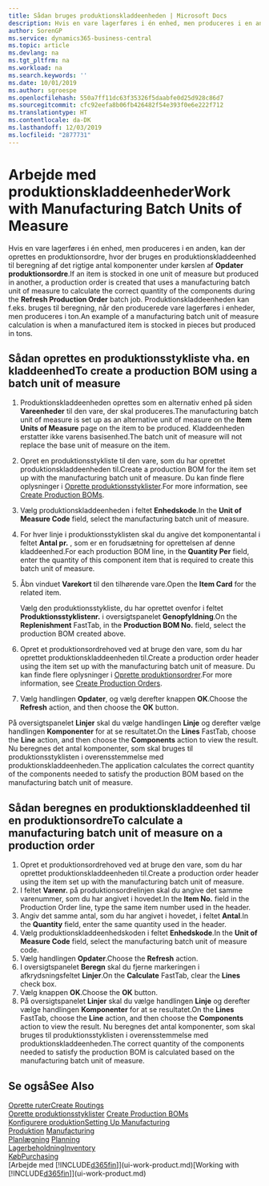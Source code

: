 ```yaml
---
title: Sådan bruges produktionskladdeenheden | Microsoft Docs
description: Hvis en vare lagerføres i én enhed, men produceres i en anden, skal produktionsordren bruge en produktionskladdeenhed til beregning af det rigtige antal komponenter. Produktionskladdeenheden kan f.eks. bruges til beregning, når den producerede vare lagerføres i enheder, men produceres i ton.
author: SorenGP
ms.service: dynamics365-business-central
ms.topic: article
ms.devlang: na
ms.tgt_pltfrm: na
ms.workload: na
ms.search.keywords: ''
ms.date: 10/01/2019
ms.author: sgroespe
ms.openlocfilehash: 550a7ff11dc63f35326f5daabfe0d25d928c86d7
ms.sourcegitcommit: cfc92eefa8b06fb426482f54e393f0e6e222f712
ms.translationtype: HT
ms.contentlocale: da-DK
ms.lasthandoff: 12/03/2019
ms.locfileid: "2877731"
---
```

# <a name="work-with-manufacturing-batch-units-of-measure"></a><span data-ttu-id="6a4c2-104">Arbejde med produktionskladdeenheder</span><span class="sxs-lookup"><span data-stu-id="6a4c2-104">Work with Manufacturing Batch Units of Measure</span></span>
<span data-ttu-id="6a4c2-105">Hvis en vare lagerføres i én enhed, men produceres i en anden, kan der oprettes en produktionsordre, hvor der bruges en produktionskladdeenhed til beregning af det rigtige antal komponenter under kørslen af **Opdater produktionsordre**.</span><span class="sxs-lookup"><span data-stu-id="6a4c2-105">If an item is stocked in one unit of measure but produced in another, a production order is created that uses a manufacturing batch unit of measure to calculate the correct quantity of the components during the **Refresh Production Order** batch job.</span></span> <span data-ttu-id="6a4c2-106">Produktionskladdeenheden kan f.eks. bruges til beregning, når den producerede vare lagerføres i enheder, men produceres i ton.</span><span class="sxs-lookup"><span data-stu-id="6a4c2-106">An example of a manufacturing batch unit of measure calculation is when a manufactured item is stocked in pieces but produced in tons.</span></span>  

## <a name="to-create-a-production-bom-using-a-batch-unit-of-measure"></a><span data-ttu-id="6a4c2-107">Sådan oprettes en produktionsstykliste vha. en kladdeenhed</span><span class="sxs-lookup"><span data-stu-id="6a4c2-107">To create a production BOM using a batch unit of measure</span></span>  
1.  <span data-ttu-id="6a4c2-108">Produktionskladdeenheden oprettes som en alternativ enhed på siden **Vareenheder** til den vare, der skal produceres.</span><span class="sxs-lookup"><span data-stu-id="6a4c2-108">The manufacturing batch unit of measure is set up as an alternative unit of measure on the **Item Units of Measure** page on the item to be produced.</span></span> <span data-ttu-id="6a4c2-109">Kladdeenheden erstatter ikke varens basisenhed.</span><span class="sxs-lookup"><span data-stu-id="6a4c2-109">The batch unit of measure will not replace the base unit of measure on the item.</span></span>  
2.  <span data-ttu-id="6a4c2-110">Opret en produktionsstykliste til den vare, som du har oprettet produktionskladdeenheden til.</span><span class="sxs-lookup"><span data-stu-id="6a4c2-110">Create a production BOM for the item set up with the manufacturing batch unit of measure.</span></span> <span data-ttu-id="6a4c2-111">Du kan finde flere oplysninger i [Oprette produktionsstyklister](production-how-to-create-production-boms.md).</span><span class="sxs-lookup"><span data-stu-id="6a4c2-111">For more information, see [Create Production BOMs](production-how-to-create-production-boms.md).</span></span>  
3.  <span data-ttu-id="6a4c2-112">Vælg produktionskladdeenheden i feltet **Enhedskode**.</span><span class="sxs-lookup"><span data-stu-id="6a4c2-112">In the **Unit of Measure Code** field, select the manufacturing batch unit of measure.</span></span>  
4.  <span data-ttu-id="6a4c2-113">For hver linje i produktionsstyklisten skal du angive det komponentantal i feltet **Antal pr.** , som er en forudsætning for oprettelsen af denne kladdeenhed.</span><span class="sxs-lookup"><span data-stu-id="6a4c2-113">For each production BOM line, in the **Quantity Per** field, enter the quantity of this component item that is required to create this batch unit of measure.</span></span>  
5.  <span data-ttu-id="6a4c2-114">Åbn vinduet **Varekort** til den tilhørende vare.</span><span class="sxs-lookup"><span data-stu-id="6a4c2-114">Open the **Item Card** for the related item.</span></span>  

    <span data-ttu-id="6a4c2-115">Vælg den produktionsstykliste, du har oprettet ovenfor i feltet **Produktionsstyklistenr.** i oversigtspanelet **Genopfyldning**.</span><span class="sxs-lookup"><span data-stu-id="6a4c2-115">On the **Replenishment** FastTab, in the **Production BOM No.** field, select the production BOM created above.</span></span>  
6.  <span data-ttu-id="6a4c2-116">Opret et produktionsordrehoved ved at bruge den vare, som du har oprettet produktionskladdeenheden til.</span><span class="sxs-lookup"><span data-stu-id="6a4c2-116">Create a production order header using the item set up with the manufacturing batch unit of measure.</span></span> <span data-ttu-id="6a4c2-117">Du kan finde flere oplysninger i [Oprette produktionsordrer](production-how-to-create-production-orders.md).</span><span class="sxs-lookup"><span data-stu-id="6a4c2-117">For more information, see [Create Production Orders](production-how-to-create-production-orders.md).</span></span>  
7.  <span data-ttu-id="6a4c2-118">Vælg handlingen **Opdater**, og vælg derefter knappen **OK**.</span><span class="sxs-lookup"><span data-stu-id="6a4c2-118">Choose the **Refresh** action, and then choose  the **OK** button.</span></span>  

<span data-ttu-id="6a4c2-119">På oversigtspanelet **Linjer** skal du vælge handlingen **Linje** og derefter vælge handlingen **Komponenter** for at se resultatet.</span><span class="sxs-lookup"><span data-stu-id="6a4c2-119">On the **Lines** FastTab, choose the **Line** action, and then choose the **Components** action to view the result.</span></span> <span data-ttu-id="6a4c2-120">Nu beregnes det antal komponenter, som skal bruges til produktionsstyklisten i overensstemmelse med produktionskladdeenheden.</span><span class="sxs-lookup"><span data-stu-id="6a4c2-120">The application calculates the correct quantity of the components needed to satisfy the production BOM based on the manufacturing batch unit of measure.</span></span>  

## <a name="to-calculate-a-manufacturing-batch-unit-of-measure-on-a-production-order"></a><span data-ttu-id="6a4c2-121">Sådan beregnes en produktionskladdeenhed til en produktionsordre</span><span class="sxs-lookup"><span data-stu-id="6a4c2-121">To calculate a manufacturing batch unit of measure on a production order</span></span>  
1.  <span data-ttu-id="6a4c2-122">Opret et produktionsordrehoved ved at bruge den vare, som du har oprettet produktionskladdeenheden til.</span><span class="sxs-lookup"><span data-stu-id="6a4c2-122">Create a production order header using the item set up with the manufacturing batch unit of measure.</span></span>  
2.  <span data-ttu-id="6a4c2-123">I feltet **Varenr.** på produktionsordrelinjen skal du angive det samme varenummer, som du har angivet i hovedet.</span><span class="sxs-lookup"><span data-stu-id="6a4c2-123">In the **Item No.** field in the Production Order line, type the same item number used in the header.</span></span>  
3.  <span data-ttu-id="6a4c2-124">Angiv det samme antal, som du har angivet i hovedet, i feltet **Antal**.</span><span class="sxs-lookup"><span data-stu-id="6a4c2-124">In the **Quantity** field, enter the same quantity used in the header.</span></span>  
4.  <span data-ttu-id="6a4c2-125">Vælg produktionskladdeenhedskoden i feltet **Enhedskode**.</span><span class="sxs-lookup"><span data-stu-id="6a4c2-125">In the **Unit of Measure Code** field, select the manufacturing batch unit of measure code.</span></span>  
5.  <span data-ttu-id="6a4c2-126">Vælg handlingen **Opdater**.</span><span class="sxs-lookup"><span data-stu-id="6a4c2-126">Choose the **Refresh** action.</span></span>
6.  <span data-ttu-id="6a4c2-127">I oversigtspanelet **Beregn** skal du fjerne markeringen i afkrydsningsfeltet **Linjer**.</span><span class="sxs-lookup"><span data-stu-id="6a4c2-127">On the **Calculate** FastTab, clear the **Lines** check box.</span></span>  
7.  <span data-ttu-id="6a4c2-128">Vælg knappen **OK**.</span><span class="sxs-lookup"><span data-stu-id="6a4c2-128">Choose the **OK** button.</span></span>  
8.  <span data-ttu-id="6a4c2-129">På oversigtspanelet **Linjer** skal du vælge handlingen **Linje** og derefter vælge handlingen **Komponenter** for at se resultatet.</span><span class="sxs-lookup"><span data-stu-id="6a4c2-129">On the **Lines** FastTab, choose the **Line** action, and then choose the **Components** action to view the result.</span></span> <span data-ttu-id="6a4c2-130">Nu beregnes det antal komponenter, som skal bruges til produktionsstyklisten i overensstemmelse med produktionskladdeenheden.</span><span class="sxs-lookup"><span data-stu-id="6a4c2-130">The correct quantity of the components needed to satisfy the production BOM is calculated based on the manufacturing batch unit of measure.</span></span>  

## <a name="see-also"></a><span data-ttu-id="6a4c2-131">Se også</span><span class="sxs-lookup"><span data-stu-id="6a4c2-131">See Also</span></span>  
[<span data-ttu-id="6a4c2-132">Oprette ruter</span><span class="sxs-lookup"><span data-stu-id="6a4c2-132">Create Routings</span></span>](production-how-to-create-routings.md)  
<span data-ttu-id="6a4c2-133">[Oprette produktionsstyklister](production-how-to-create-production-boms.md)   </span><span class="sxs-lookup"><span data-stu-id="6a4c2-133">[Create Production BOMs](production-how-to-create-production-boms.md)   </span></span>  
[<span data-ttu-id="6a4c2-134">Konfigurere produktion</span><span class="sxs-lookup"><span data-stu-id="6a4c2-134">Setting Up Manufacturing</span></span>](production-configure-production-processes.md)  
<span data-ttu-id="6a4c2-135">[Produktion](production-manage-manufacturing.md)  </span><span class="sxs-lookup"><span data-stu-id="6a4c2-135">[Manufacturing](production-manage-manufacturing.md)  </span></span>  
<span data-ttu-id="6a4c2-136">[Planlægning](production-planning.md) </span><span class="sxs-lookup"><span data-stu-id="6a4c2-136">[Planning](production-planning.md) </span></span>  
[<span data-ttu-id="6a4c2-137">Lagerbeholdning</span><span class="sxs-lookup"><span data-stu-id="6a4c2-137">Inventory</span></span>](inventory-manage-inventory.md)  
[<span data-ttu-id="6a4c2-138">Køb</span><span class="sxs-lookup"><span data-stu-id="6a4c2-138">Purchasing</span></span>](purchasing-manage-purchasing.md)  
<span data-ttu-id="6a4c2-139">[Arbejde med [!INCLUDE[d365fin](includes/d365fin_md.md)]](ui-work-product.md)</span><span class="sxs-lookup"><span data-stu-id="6a4c2-139">[Working with [!INCLUDE[d365fin](includes/d365fin_md.md)]](ui-work-product.md)</span></span>  
